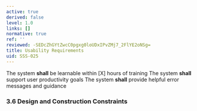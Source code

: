 ```yaml
---
active: true
derived: false
level: 1.0
links: []
normative: true
ref: ''
reviewed: -SEDcZhGYtZwcC0pgxg0loUDxIPvZMj7_2FlYE2oNSg=
title: Usability Requirements
uid: SSS-025
---
```


The system **shall** be learnable within [X] hours of training
The system **shall** support user productivity goals
The system **shall** provide helpful error messages and guidance

### 3.6 Design and Construction Constraints